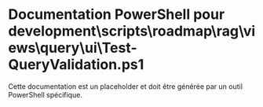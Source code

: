 # Documentation PowerShell pour development\scripts\roadmap\rag\views\query\ui\Test-QueryValidation.ps1

Cette documentation est un placeholder et doit être générée par un outil PowerShell spécifique.
